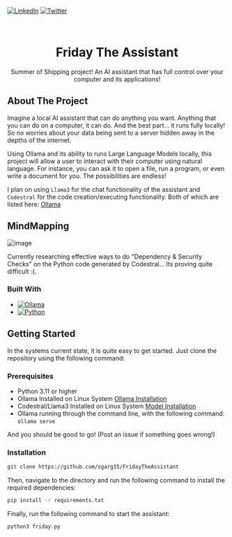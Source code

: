 <a name="readme-top"></a>

[![LinkedIn][linkedin-shield]][linkedin-url]
[![Twitter][twitter-shield]][twitter-url]


<!-- PROJECT LOGO -->
<br />
<div align="center">
  <h1 align="center">Friday The Assistant</h1>

  <p align="center">
    Summer of Shipping project! An AI assistant that has full control over your computer and its applications!  
    <br />

  </p>
</div>

<!-- ABOUT THE PROJECT -->
## About The Project

Imagine a local AI assistant that can do anything you want. Anything that you can do on a computer, it can do. And the best part... it runs fully locally! So no worries about your data being sent to a server hidden away in the depths of the internet. 

Using Ollama and its ability to runs Large Language Models locally, this project will allow a user to interact with their computer using natural language. For instance, you can ask it to open a file, run a program, or even write a document for you. The possibilities are endless! 

I plan on using `Llama3` for the chat functionality of the assistant and `Codestral` for the code creation/executing functionality. Both of which are listed here: [Ollama](https://ollama.com/library)

## MindMapping

![image](https://github.com/sgarg15/FridayTheAssistant/assets/47345135/fe8cf64b-4d83-4a69-8f69-a9571dc9a5ce)

Currently researching effective ways to do "Dependency & Security Checks" on the Python code generated by Codestral... Its proving quite difficult :(. 

### Built With

* [![Ollama][ollama.com]][Ollama-url]
* [![Python][python.org]][Python-url]

## Getting Started
In the systems current state, it is quite easy to get started. Just clone the repository using the following command:

### Prerequisites
* Python 3.11 or higher
* Ollama Installed on Linux System [Ollama Installation](https://ollama.com/download/linux)
* Codestral/Llama3 Installed on Linux System [Model Installation](https://ollama.com/library)
* Ollama running through the command line, with the following command: `ollama serve`

And you should be good to go! (Post an issue if something goes wrong!)

### Installation

```sh
git clone https://github.com/sgarg15/FridayTheAssistant
```

Then, navigate to the directory and run the following command to install the required dependencies:
```sh
pip install -r requirements.txt
```

Finally, run the following command to start the assistant:
```sh
python3 friday.py
```

[linkedin-shield]: https://img.shields.io/badge/-LinkedIn-black.svg?style=for-the-badge&logo=linkedin&colorB=555
[linkedin-url]: https://www.linkedin.com/in/satvikgarg15/
[twitter-shield]: https://img.shields.io/badge/Twitter-00000?style=for-the-badge&logo=x&colorB=555
[twitter-url]: https://twitter.com/sgarg0310

[python.org]: https://img.shields.io/badge/Python-000000?style=for-the-badge&logo=python&logoColor=white
[ollama.com]: https://img.shields.io/badge/Ollama-000000?style=for-the-badge&logo=ollama&logoColor=white
[Ollama-url]: https://ollama.com/
[Python-url]: https://www.python.org/
